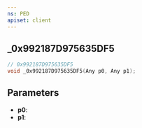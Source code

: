 ```yaml
---
ns: PED
apiset: client
---
```

## _0x992187D975635DF5

```c
// 0x992187D975635DF5
void _0x992187D975635DF5(Any p0, Any p1);
```


## Parameters
* **p0**:
* **p1**: